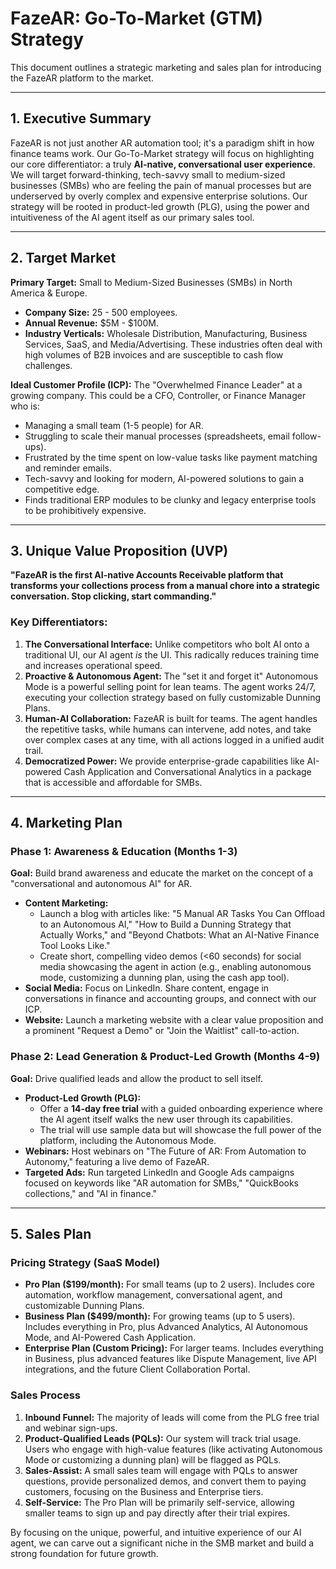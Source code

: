 # FazeAR: Go-To-Market (GTM) Strategy

This document outlines a strategic marketing and sales plan for introducing the FazeAR platform to the market.

---

## 1. Executive Summary

FazeAR is not just another AR automation tool; it's a paradigm shift in how finance teams work. Our Go-To-Market strategy will focus on highlighting our core differentiator: a truly **AI-native, conversational user experience**. We will target forward-thinking, tech-savvy small to medium-sized businesses (SMBs) who are feeling the pain of manual processes but are underserved by overly complex and expensive enterprise solutions. Our strategy will be rooted in product-led growth (PLG), using the power and intuitiveness of the AI agent itself as our primary sales tool.

---

## 2. Target Market

**Primary Target:** Small to Medium-Sized Businesses (SMBs) in North America & Europe.

-   **Company Size:** 25 - 500 employees.
-   **Annual Revenue:** $5M - $100M.
-   **Industry Verticals:** Wholesale Distribution, Manufacturing, Business Services, SaaS, and Media/Advertising. These industries often deal with high volumes of B2B invoices and are susceptible to cash flow challenges.

**Ideal Customer Profile (ICP):**
The "Overwhelmed Finance Leader" at a growing company. This could be a CFO, Controller, or Finance Manager who is:
-   Managing a small team (1-5 people) for AR.
-   Struggling to scale their manual processes (spreadsheets, email follow-ups).
-   Frustrated by the time spent on low-value tasks like payment matching and reminder emails.
-   Tech-savvy and looking for modern, AI-powered solutions to gain a competitive edge.
-   Finds traditional ERP modules to be clunky and legacy enterprise tools to be prohibitively expensive.

---

## 3. Unique Value Proposition (UVP)

**"FazeAR is the first AI-native Accounts Receivable platform that transforms your collections process from a manual chore into a strategic conversation. Stop clicking, start commanding."**

### Key Differentiators:
1.  **The Conversational Interface:** Unlike competitors who bolt AI onto a traditional UI, our AI agent *is* the UI. This radically reduces training time and increases operational speed.
2.  **Proactive & Autonomous Agent:** The "set it and forget it" Autonomous Mode is a powerful selling point for lean teams. The agent works 24/7, executing your collection strategy based on fully customizable Dunning Plans.
3.  **Human-AI Collaboration:** FazeAR is built for teams. The agent handles the repetitive tasks, while humans can intervene, add notes, and take over complex cases at any time, with all actions logged in a unified audit trail.
4.  **Democratized Power:** We provide enterprise-grade capabilities like AI-powered Cash Application and Conversational Analytics in a package that is accessible and affordable for SMBs.

---

## 4. Marketing Plan

### Phase 1: Awareness & Education (Months 1-3)
**Goal:** Build brand awareness and educate the market on the concept of a "conversational and autonomous AI" for AR.

-   **Content Marketing:**
    -   Launch a blog with articles like: "5 Manual AR Tasks You Can Offload to an Autonomous AI," "How to Build a Dunning Strategy that Actually Works," and "Beyond Chatbots: What an AI-Native Finance Tool Looks Like."
    -   Create short, compelling video demos (<60 seconds) for social media showcasing the agent in action (e.g., enabling autonomous mode, customizing a dunning plan, using the cash app tool).
-   **Social Media:** Focus on LinkedIn. Share content, engage in conversations in finance and accounting groups, and connect with our ICP.
-   **Website:** Launch a marketing website with a clear value proposition and a prominent "Request a Demo" or "Join the Waitlist" call-to-action.

### Phase 2: Lead Generation & Product-Led Growth (Months 4-9)
**Goal:** Drive qualified leads and allow the product to sell itself.

-   **Product-Led Growth (PLG):**
    -   Offer a **14-day free trial** with a guided onboarding experience where the AI agent itself walks the new user through its capabilities.
    -   The trial will use sample data but will showcase the full power of the platform, including the Autonomous Mode.
-   **Webinars:** Host webinars on "The Future of AR: From Automation to Autonomy," featuring a live demo of FazeAR.
-   **Targeted Ads:** Run targeted LinkedIn and Google Ads campaigns focused on keywords like "AR automation for SMBs," "QuickBooks collections," and "AI in finance."

---

## 5. Sales Plan

### Pricing Strategy (SaaS Model)
-   **Pro Plan ($199/month):** For small teams (up to 2 users). Includes core automation, workflow management, conversational agent, and customizable Dunning Plans.
-   **Business Plan ($499/month):** For growing teams (up to 5 users). Includes everything in Pro, plus Advanced Analytics, AI Autonomous Mode, and AI-Powered Cash Application.
-   **Enterprise Plan (Custom Pricing):** For larger teams. Includes everything in Business, plus advanced features like Dispute Management, live API integrations, and the future Client Collaboration Portal.

### Sales Process
1.  **Inbound Funnel:** The majority of leads will come from the PLG free trial and webinar sign-ups.
2.  **Product-Qualified Leads (PQLs):** Our system will track trial usage. Users who engage with high-value features (like activating Autonomous Mode or customizing a dunning plan) will be flagged as PQLs.
3.  **Sales-Assist:** A small sales team will engage with PQLs to answer questions, provide personalized demos, and convert them to paying customers, focusing on the Business and Enterprise tiers.
4.  **Self-Service:** The Pro Plan will be primarily self-service, allowing smaller teams to sign up and pay directly after their trial expires.

By focusing on the unique, powerful, and intuitive experience of our AI agent, we can carve out a significant niche in the SMB market and build a strong foundation for future growth.
